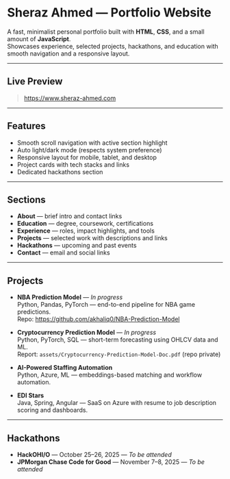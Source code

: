 # Sheraz Ahmed — Portfolio Website

A fast, minimalist personal portfolio built with **HTML**, **CSS**, and a small amount of **JavaScript**.  
Showcases experience, selected projects, hackathons, and education with smooth navigation and a responsive layout.

---

## Live Preview
> https://www.sheraz-ahmed.com

---

## Features
- Smooth scroll navigation with active section highlight
- Auto light/dark mode (respects system preference)
- Responsive layout for mobile, tablet, and desktop
- Project cards with tech stacks and links
- Dedicated hackathons section

---

## Sections
- **About** — brief intro and contact links
- **Education** — degree, coursework, certifications  
- **Experience** — roles, impact highlights, and tools  
- **Projects** — selected work with descriptions and links  
- **Hackathons** — upcoming and past events  
- **Contact** — email and social links

---

## Projects
- **NBA Prediction Model** — *In progress*  
  Python, Pandas, PyTorch — end-to-end pipeline for NBA game predictions.  
  Repo: <https://github.com/akhaliq0/NBA-Prediction-Model>

- **Cryptocurrency Prediction Model** — *In progress*  
  Python, PyTorch, SQL — short-term forecasting using OHLCV data and ML.  
  Report: `assets/Cryptocurrency-Prediction-Model-Doc.pdf` (repo private)

- **AI-Powered Staffing Automation**  
  Python, Azure, ML — embeddings-based matching and workflow automation.  

- **EDI Stars**  
  Java, Spring, Angular — SaaS on Azure with resume to job description scoring and dashboards.  

---

## Hackathons
- **HackOHI/O** — October 25–26, 2025 — *To be attended*  
- **JPMorgan Chase Code for Good** — November 7–8, 2025 — *To be attended*



